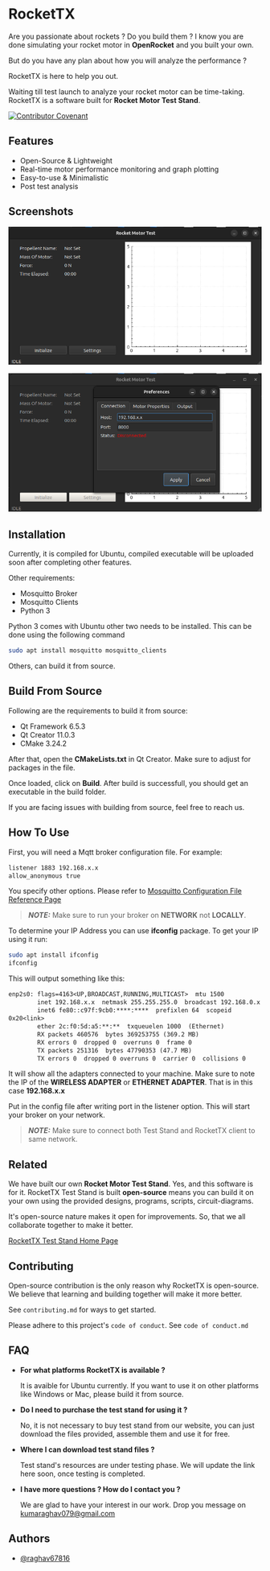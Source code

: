 
# RocketTX

Are you passionate about rockets ? Do you build them ? 
I know you are done simulating your rocket motor in **OpenRocket** and you built your own. 

But do you have any plan about how you will analyze the performance ?

RocketTX is here to help you out.

Waiting till test launch to analyze your rocket motor can be time-taking. RocketTX is a software built for **Rocket Motor Test Stand**. 

[![Contributor Covenant](https://img.shields.io/badge/Contributor%20Covenant-2.1-4baaaa.svg)](code_of_conduct.md)
## Features

- Open-Source & Lightweight
- Real-time motor performance monitoring and graph plotting
- Easy-to-use & Minimalistic
- Post test analysis


## Screenshots

![App Screenshot](https://raw.githubusercontent.com/Raghav67816/RocketTX/main/Screenshots/1.png)

![App Screenshot](https://raw.githubusercontent.com/Raghav67816/RocketTX/main/Screenshots/2.png)


## Installation

Currently, it is compiled for Ubuntu, compiled executable will be uploaded soon after completing other features.

Other requirements:
- Mosquitto Broker
- Mosquitto Clients
- Python 3

Python 3 comes with Ubuntu other two needs to be installed. This can be done using the following command

```bash
sudo apt install mosquitto mosquitto_clients
```

Others, can build it from source.

## Build From Source
Following are the requirements to build it from source:

- Qt Framework 6.5.3
- Qt Creator 11.0.3
- CMake 3.24.2

After that, open the **CMakeLists.txt** in Qt Creator. Make sure to adjust for packages in the file.

Once loaded, click on **Build**. After build is successfull, you should get an executable in the build folder.

If you are facing issues with building from source, feel free to reach us.


## How To Use

First, you will need a Mqtt broker configuration file. For example:
```
listener 1883 192.168.x.x
allow_anonymous true
```

You specify other options. Please refer to [Mosquitto Configuration File Reference Page](https://mosquitto.org/man/mosquitto-conf-5.html)

> **_NOTE:_**  Make sure to run your broker on **NETWORK** not **LOCALLY**. 

To determine your IP Address you can use **ifconfig** package. To get your IP using it run:
```bash
sudo apt install ifconfig
ifconfig
```

This will output something like this:
```
enp2s0: flags=4163<UP,BROADCAST,RUNNING,MULTICAST>  mtu 1500
        inet 192.168.x.x  netmask 255.255.255.0  broadcast 192.168.0.x
        inet6 fe80::c97f:9cb0:****:****  prefixlen 64  scopeid 0x20<link>
        ether 2c:f0:5d:a5:**:**  txqueuelen 1000  (Ethernet)
        RX packets 460576  bytes 369253755 (369.2 MB)
        RX errors 0  dropped 0  overruns 0  frame 0
        TX packets 251316  bytes 47790353 (47.7 MB)
        TX errors 0  dropped 0 overruns 0  carrier 0  collisions 0
```

It will show all the adapters connected to your machine. Make sure to note the IP of the **WIRELESS ADAPTER** or **ETHERNET ADAPTER**. That is in this case **192.168.x.x**

Put in the config file after writing port in the listener option. This will start your broker on your network.

> **_NOTE:_**  Make sure to connect both Test Stand and RocketTX client to same network.
## Related

We have built our own **Rocket Motor Test Stand**. Yes, and this software is for it. RocketTX Test Stand is built **open-source** means you can build it on your own using the provided designs, programs, scripts, circuit-diagrams. 

It's open-source nature makes it open for improvements. So, that we all collaborate together to make it better.

[RocketTX Test Stand Home Page](https://github.com/matiassingers/awesome-readme)


## Contributing

Open-source contribution is the only reason why RocketTX is open-source. We believe that learning and building together will make it more better.

See `contributing.md` for ways to get started.

Please adhere to this project's `code of conduct`.  See `code of conduct.md`


## FAQ

- **For what platforms RocketTX is available ?**
    
    It is avaible for Ubuntu currently. If you want to use it on other platforms like Windows or Mac, please build it from source.

- **Do I need to purchase the test stand for using it ?**
    
    No, it is not necessary to buy test stand from our website, you can just download the files provided, assemble them and use it for free.

- **Where I can download test stand files ?**
    
    Test stand's resources are under testing phase. We will update the link here soon, once testing is completed.

- **I have more questions ? How do I contact you ?**

    We are glad to have your interest in our work. Drop you message on kumaraghav079@gmail.com


## Authors

- [@raghav67816](https://github.com/Raghav67816)


